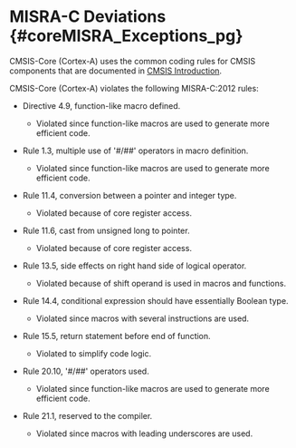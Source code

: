 # MISRA-C Deviations {#coreMISRA_Exceptions_pg}

CMSIS-Core (Cortex-A) uses the common coding rules for CMSIS components that are documented in 
[CMSIS Introduction](../../General/html/index.html).

CMSIS-Core (Cortex-A) violates the following MISRA-C:2012 rules:

 - Directive 4.9, function-like macro defined.<br>
   - Violated since function-like macros are used to generate more efficient code. 
   
 - Rule 1.3, multiple use of '#/##' operators in macro definition.<br>
   - Violated since function-like macros are used to generate more efficient code. 
   
 - Rule 11.4, conversion between a pointer and integer type.<br>
   - Violated because of core register access. 
   
 - Rule 11.6, cast from unsigned long to pointer.<br>
   - Violated because of core register access. 
   
 - Rule 13.5, side effects on right hand side of logical operator.<br>
   - Violated because of shift operand is used in macros and functions. 
   
 - Rule 14.4, conditional expression should have essentially Boolean type.<br>
   - Violated since macros with several instructions are used.
  
 - Rule 15.5, return statement before end of function.<br>
   - Violated to simplify code logic. 

 - Rule 20.10, '#/##' operators used.<br>
   - Violated since function-like macros are used to generate more efficient code. 
   
 - Rule 21.1, reserved to the compiler.<br>
   - Violated since macros with leading underscores are used. 

